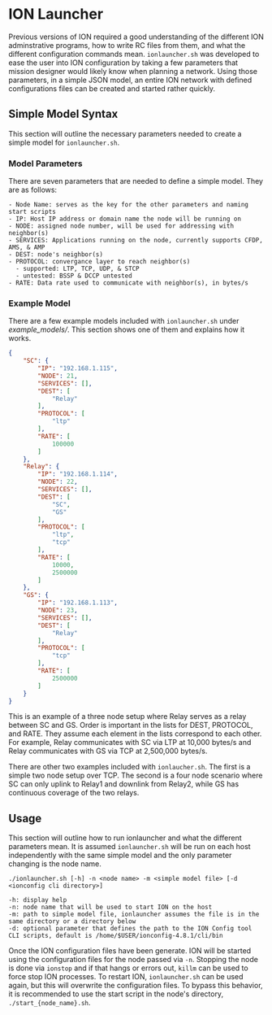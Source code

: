 # ION Launcher
Previous versions of ION required a good understanding of the different ION adminstrative programs, how to write RC files from them, and what the different configuration commands mean.
`ionlauncher.sh` was developed to ease the user into ION configuration by taking a few parameters that mission designer would likely know when planning a network.
Using those parameters, in a simple JSON model, an entire ION network with defined configurations files can be created and started rather quickly.

## Simple Model Syntax
This section will outline the necessary parameters needed to create a simple model for `ionlauncher.sh`.

### Model Parameters
There are seven parameters that are needed to define a simple model. They are as follows:

    - Node Name: serves as the key for the other parameters and naming start scripts
    - IP: Host IP address or domain name the node will be running on
    - NODE: assigned node number, will be used for addressing with neighbor(s)
    - SERVICES: Applications running on the node, currently supports CFDP, AMS, & AMP
    - DEST: node's neighbor(s)
    - PROTOCOL: convergance layer to reach neighbor(s)
      - supported: LTP, TCP, UDP, & STCP
      - untested: BSSP & DCCP untested
    - RATE: Data rate used to communicate with neighbor(s), in bytes/s

### Example Model
There are a few example models included with `ionlauncher.sh` under *example_models/*. This section shows one of them and explains how it works.
```json
{
    "SC": {
        "IP": "192.168.1.115",
        "NODE": 21,
        "SERVICES": [],
        "DEST": [
            "Relay"
        ],
        "PROTOCOL": [
            "ltp"
        ],
        "RATE": [
            100000
        ]
    },
    "Relay": {
        "IP": "192.168.1.114",
        "NODE": 22,
        "SERVICES": [],
        "DEST": [
            "SC",
            "GS"
        ],
        "PROTOCOL": [
            "ltp",
            "tcp"
        ],
        "RATE": [
            10000,
            2500000
        ]
    },
    "GS": {
        "IP": "192.168.1.113",
        "NODE": 23,
        "SERVICES": [],
        "DEST": [
            "Relay"
        ],
        "PROTOCOL": [
            "tcp"
        ],
        "RATE": [
            2500000
        ]
    }
}
```
This is an example of a three node setup where Relay serves as a relay between SC and GS. Order is important in the lists for DEST, PROTOCOL, and RATE. They assume each element in the lists correspond to each other. For example, Relay communicates with SC via LTP at 10,000 bytes/s and Relay communicates with GS via TCP at 2,500,000 bytes/s.

There are other two examples included with `ionlaucher.sh`. The first is a simple two node setup over TCP. The second is a four node scenario where SC can only uplink to Relay1 and downlink from Relay2, while GS has continuous coverage of the two relays.

## Usage
This section will outline how to run ionlauncher and what the different parameters mean. It is assumed `ionlauncher.sh` will be run on each host independently with the same simple model and the only parameter changing is the node name.

`./ionlauncher.sh [-h] -n <node name> -m <simple model file> [-d <ionconfig cli directory>]`

    -h: display help
    -n: node name that will be used to start ION on the host
    -m: path to simple model file, ionlauncher assumes the file is in the same directory or a directory below
    -d: optional parameter that defines the path to the ION Config tool CLI scripts, default is /home/$USER/ionconfig-4.8.1/cli/bin

Once the ION configuration files have been generate. ION will be started using the configuration files for the node passed via `-n`.
Stopping the node is done via `ionstop` and if that hangs or errors out, `killm` can be used to force stop ION processes.
To restart ION, `ionlauncher.sh` can be used again, but this will overwrite the configuration files. To bypass this behavior, it is recommended to use the start script in the node's directory, `./start_{node_name}.sh`.
